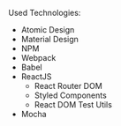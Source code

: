 Used Technologies:

- Atomic Design
- Material Design
- NPM
- Webpack
- Babel
- ReactJS
  - React Router DOM
  - Styled Components
  - React DOM Test Utils
- Mocha
